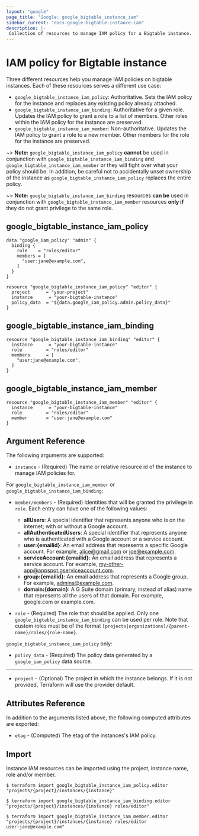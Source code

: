 ```yaml
---
layout: "google"
page_title: "Google: google_bigtable_instance_iam"
sidebar_current: "docs-google-bigtable-instance-iam"
description: |-
 Collection of resources to manage IAM policy for a Bigtable instance.
---
```


# IAM policy for Bigtable instance

Three different resources help you manage IAM policies on bigtable instances. Each of these resources serves a different use case:

* `google_bigtable_instance_iam_policy`: Authoritative. Sets the IAM policy for the instance and replaces any existing policy already attached.
* `google_bigtable_instance_iam_binding`: Authoritative for a given role. Updates the IAM policy to grant a role to a list of members. Other roles within the IAM policy for the instance are preserved.
* `google_bigtable_instance_iam_member`: Non-authoritative. Updates the IAM policy to grant a role to a new member. Other members for the role for the instance are preserved.

~> **Note:** `google_bigtable_instance_iam_policy` **cannot** be used in conjunction with `google_bigtable_instance_iam_binding` and `google_bigtable_instance_iam_member` or they will fight over what your policy should be. In addition, be careful not to accidentally unset ownership of the instance as `google_bigtable_instance_iam_policy` replaces the entire policy.

~> **Note:** `google_bigtable_instance_iam_binding` resources **can be** used in conjunction with `google_bigtable_instance_iam_member` resources **only if** they do not grant privilege to the same role.

## google\_bigtable\_instance\_iam\_policy

```hcl
data "google_iam_policy" "admin" {
  binding {
    role    = "roles/editor"
    members = [
      "user:jane@example.com",
    ]
  }
}

resource "google_bigtable_instance_iam_policy" "editor" {
  project      = "your-project"
  instance      = "your-bigtable-instance"
  policy_data  = "${data.google_iam_policy.admin.policy_data}"
}
```

## google\_bigtable\_instance\_iam\_binding

```hcl
resource "google_bigtable_instance_iam_binding" "editor" {
  instance      = "your-bigtable-instance"
  role         = "roles/editor"
  members      = [
    "user:jane@example.com",
  ]
}
```

## google\_bigtable\_instance\_iam\_member

```hcl
resource "google_bigtable_instance_iam_member" "editor" {
  instance      = "your-bigtable-instance"
  role         = "roles/editor"
  member       = "user:jane@example.com"
}
```

## Argument Reference

The following arguments are supported:

* `instance` - (Required) The name or relative resource id of the instance to manage IAM policies for.

For `google_bigtable_instance_iam_member` or `google_bigtable_instance_iam_binding`:

* `member/members` - (Required) Identities that will be granted the privilege in `role`.
  Each entry can have one of the following values:
  * **allUsers**: A special identifier that represents anyone who is on the internet; with or without a Google account.
  * **allAuthenticatedUsers**: A special identifier that represents anyone who is authenticated with a Google account or a service account.
  * **user:{emailid}**: An email address that represents a specific Google account. For example, alice@gmail.com or joe@example.com.
  * **serviceAccount:{emailid}**: An email address that represents a service account. For example, my-other-app@appspot.gserviceaccount.com.
  * **group:{emailid}**: An email address that represents a Google group. For example, admins@example.com.
  * **domain:{domain}**: A G Suite domain (primary, instead of alias) name that represents all the users of that domain. For example, google.com or example.com.

* `role` - (Required) The role that should be applied. Only one
    `google_bigtable_instance_iam_binding` can be used per role. Note that custom roles must be of the format
    `[projects|organizations]/{parent-name}/roles/{role-name}`.

`google_bigtable_instance_iam_policy` only:
* `policy_data` - (Required) The policy data generated by a `google_iam_policy` data source.

- - -

* `project` - (Optional) The project in which the instance belongs. If it
    is not provided, Terraform will use the provider default.

## Attributes Reference

In addition to the arguments listed above, the following computed attributes are
exported:

* `etag` - (Computed) The etag of the instances's IAM policy.

## Import

Instance IAM resources can be imported using the project, instance name, role and/or member.

```
$ terraform import google_bigtable_instance_iam_policy.editor "projects/{project}/instances/{instance}"

$ terraform import google_bigtable_instance_iam_binding.editor "projects/{project}/instances/{instance} roles/editor"

$ terraform import google_bigtable_instance_iam_member.editor "projects/{project}/instances/{instance} roles/editor user:jane@example.com"
```
